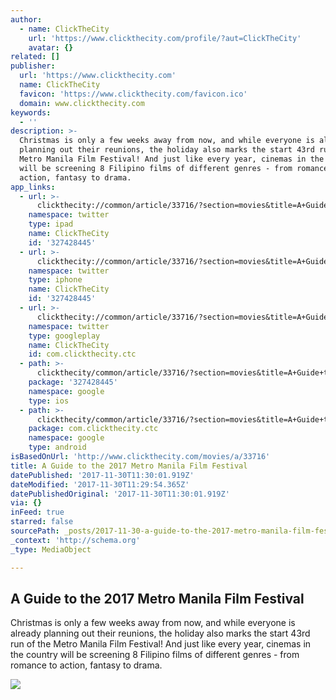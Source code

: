 ```yaml
---
author:
  - name: ClickTheCity
    url: 'https://www.clickthecity.com/profile/?aut=ClickTheCity'
    avatar: {}
related: []
publisher:
  url: 'https://www.clickthecity.com'
  name: ClickTheCity
  favicon: 'https://www.clickthecity.com/favicon.ico'
  domain: www.clickthecity.com
keywords:
  - ''
description: >-
  Christmas is only a few weeks away from now, and while everyone is already
  planning out their reunions, the holiday also marks the start 43rd run of the
  Metro Manila Film Festival! And just like every year, cinemas in the country
  will be screening 8 Filipino films of different genres - from romance to
  action, fantasy to drama.
app_links:
  - url: >-
      clickthecity://common/article/33716/?section=movies&title=A+Guide+to+the+2017+Metro+Manila+Film+Festival
    namespace: twitter
    type: ipad
    name: ClickTheCity
    id: '327428445'
  - url: >-
      clickthecity://common/article/33716/?section=movies&title=A+Guide+to+the+2017+Metro+Manila+Film+Festival
    namespace: twitter
    type: iphone
    name: ClickTheCity
    id: '327428445'
  - url: >-
      clickthecity://common/article/33716/?section=movies&title=A+Guide+to+the+2017+Metro+Manila+Film+Festival
    namespace: twitter
    type: googleplay
    name: ClickTheCity
    id: com.clickthecity.ctc
  - path: >-
      clickthecity/common/article/33716/?section=movies&title=A+Guide+to+the+2017+Metro+Manila+Film+Festival
    package: '327428445'
    namespace: google
    type: ios
  - path: >-
      clickthecity/common/article/33716/?section=movies&title=A+Guide+to+the+2017+Metro+Manila+Film+Festival
    package: com.clickthecity.ctc
    namespace: google
    type: android
isBasedOnUrl: 'http://www.clickthecity.com/movies/a/33716'
title: A Guide to the 2017 Metro Manila Film Festival
datePublished: '2017-11-30T11:30:01.919Z'
dateModified: '2017-11-30T11:29:54.365Z'
datePublishedOriginal: '2017-11-30T11:30:01.919Z'
via: {}
inFeed: true
starred: false
sourcePath: _posts/2017-11-30-a-guide-to-the-2017-metro-manila-film-festival.md
_context: 'http://schema.org'
_type: MediaObject

---
```

<article style=""><h1>A Guide to the 2017 Metro Manila Film Festival</h1><p>Christmas is only a few weeks away from now, and while everyone is already planning out their reunions, the holiday also marks the start 43rd run of the Metro Manila Film Festival! And just like every year, cinemas in the country will be screening 8 Filipino films of different genres - from romance to action, fantasy to drama.</p><img src="https://cdn1.clickthecity.com/images/articles/600/33716.jpg" /></article>
